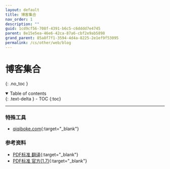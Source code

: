 ```yaml
---
layout: default
title: 博客集合
nav_order: 1
description: ""
guid: 1cd9cf56-708f-4391-b6c5-c6dddd7e4745
parent: 8e15e5ea-46e6-42ca-87a6-cbf2e9ab5898
grand_parent: 85a8f7f1-3594-4d4a-8225-2e1ef9f53095
permalink: /cs/other/web/blog
---
```


# 博客集合
{: .no_toc }

<details open markdown="block">
  <summary>
    Table of contents
  </summary>
  {: .text-delta }
- TOC
{:toc}
</details>

---

### 特殊工具
- [qiqiboke.com](https://www.qiqiboke.com/){:target="_blank"}

### 参考资料
- [PDF标准 翻译](https://zxyle.github.io/PDF-Explained/){:target="_blank"}
- [PDF标准 官方(1.7)](https://opensource.adobe.com/dc-acrobat-sdk-docs/pdfstandards/pdfreference1.7old.pdf){:target="_blank"}